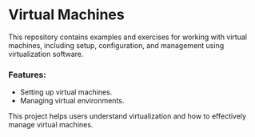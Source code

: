 # Virtual Machines

This repository contains examples and exercises for working with virtual machines, including setup, configuration, and management using virtualization software.

### Features:
- Setting up virtual machines.
- Managing virtual environments.

This project helps users understand virtualization and how to effectively manage virtual machines.

